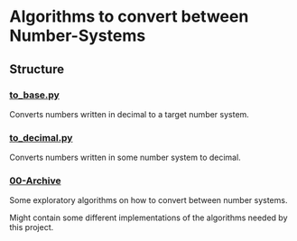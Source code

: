 # Algorithms to convert between Number-Systems

## Structure

### [to_base.py](./to_base.py)

Converts numbers written in decimal to a target number system.

### [to_decimal.py](./to_decimal.py)

Converts numbers written in some number system to decimal.

### [00-Archive](./00-Archive/)

Some exploratory algorithms on how to convert between number systems.

Might contain some different implementations of the algorithms needed by this project.

